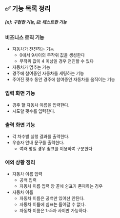 ## ✅ 기능 목록 정리

#### *[x]: 구현한 기능, ☑️: 테스트한 기능*

### 비즈니스 로직 기능

- 자동차가 전진하는 기능
    - 0에서 9사이의 무작위 값을 생성한다
    - 무작위 값이 4 이상일 경우 전진할 수 있다
- 자동차가 멈추는 기능
- 경주에 참여중인 자동차를 세팅하는 기능
- 주어진 횟수 동안 경주에 참여중인 자동차를 움직이는 기능

### 입력 화면 기능

- 경주 할 자동차 이름을 입력한다.
- 시도할 횟수를 입력한다.

### 출력 화면 기능

- 각 차수별 실행 결과를 출력한다.
- 우승자 안내 문구를 출력한다.
    - 여러 명일 경우 쉼표를 이용하여 구분한다

### 예외 상황 정리

- 자동차 이름 입력
    - 공백 입력
    - 자동차 이름 입력 양 끝에 쉼표가 존재하는 경우
- 자동차 이름
    - 자동차 이름은 공백만 있어선 안된다.
    - 자동차 이름에 쉼표는 들어갈 수 없다.
    - 자동차 이름은 1~5자 사이만 가능하다.